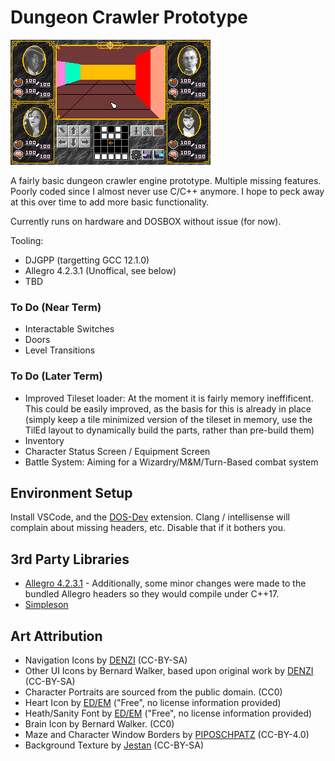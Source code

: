# Dungeon Crawler Prototype

![Untitled](https://github.com/ArtificialRaccoon/DOSDungeonCrawlerPrototype/blob/main/screenshot.png)

A fairly basic dungeon crawler engine prototype.  Multiple missing features.  Poorly coded since I almost never use C/C++ anymore.  I hope to peck away at this over time to add more basic functionality.

Currently runs on hardware and DOSBOX without issue (for now).  

Tooling:
- DJGPP (targetting GCC 12.1.0)
- Allegro 4.2.3.1 (Unoffical, see below)
- TBD

### To Do (Near Term)

- Interactable Switches
- Doors
- Level Transitions

### To Do (Later Term)

- Improved Tileset loader:  At the moment it is fairly memory ineffificent.  This could be easily improved, as the basis for this is already in place (simply keep a tile minimized version of the tileset in memory, use the TilEd layout to dynamically build the parts, rather than pre-build them)
- Inventory
- Character Status Screen / Equipment Screen
- Battle System: Aiming for a Wizardry/M&M/Turn-Based combat system

## Environment Setup

Install VSCode, and the [DOS-Dev](https://marketplace.visualstudio.com/items?itemName=badlogicgames.dos-dev) extension.  Clang / intellisense will complain about missing headers, etc.  Disable that if it bothers you.

## 3rd Party Libraries

- [Allegro 4.2.3.1](https://github.com/ArtificialRaccoon/allegro-4.2-xc) - Additionally, some minor changes were made to the bundled Allegro headers so they would compile under C++17.
- [Simpleson](https://github.com/gregjesl/simpleson)

## Art Attribution

- Navigation Icons by [DENZI](http://www3.wind.ne.jp/DENZI/diary/)  (CC-BY-SA)
- Other UI Icons by Bernard Walker, based upon original work by [DENZI](http://www3.wind.ne.jp/DENZI/diary/)  (CC-BY-SA)
- Character Portraits are sourced from the public domain. (CC0)
- Heart Icon by [ED/EM](https://edslashem.itch.io/rpg-pixel-art-assets-1) ("Free", no license information provided)
- Heath/Sanity Font by [ED/EM](https://edslashem.itch.io/rpg-pixel-art-assets-1) ("Free", no license information provided)
- Brain Icon by Bernard Walker.  (CC0)
- Maze and Character Window Borders by [PIPOSCHPATZ](https://piposchpatz.itch.io/ui-borders-art-deco-pixel-art) (CC-BY-4.0)
- Background Texture by [Jestan](https://opengameart.org/content/pixel-texture-pack) (CC-BY-SA)

